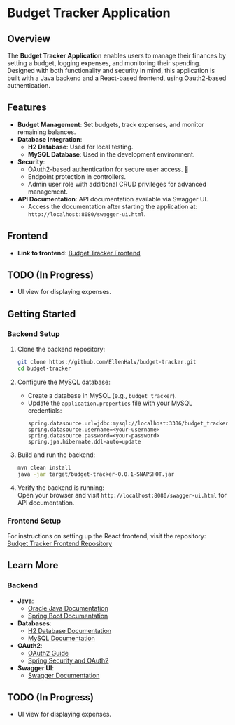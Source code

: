 # Budget Tracker Application

## Overview
The **Budget Tracker Application** enables users to manage their finances by setting a budget, logging expenses, and monitoring their spending. Designed with both functionality and security in mind, this application is built with a Java backend and a React-based frontend, using Oauth2-based authentication.

## Features
- **Budget Management**: Set budgets, track expenses, and monitor remaining balances.
- **Database Integration**:
    - **H2 Database**: Used for local testing.
    - **MySQL Database**: Used in the development environment.
- **Security**:
    - OAuth2-based authentication for secure user access. 🔑
    - Endpoint protection in controllers.
    - Admin user role with additional CRUD privileges for advanced management.
- **API Documentation**: API documentation available via Swagger UI.
    - Access the documentation after starting the application at:  
      `http://localhost:8080/swagger-ui.html`.

## Frontend
- **Link to frontend**: [Budget Tracker Frontend](https://github.com/EllenHalv/budget-tracker-frontend)

## TODO (In Progress)
- UI view for displaying expenses.

## Getting Started  

### Backend Setup  
1. Clone the backend repository:  
   ```bash
   git clone https://github.com/EllenHalv/budget-tracker.git
   cd budget-tracker
   ```
2. Configure the MySQL database:  
   - Create a database in MySQL (e.g., `budget_tracker`).  
   - Update the `application.properties` file with your MySQL credentials:  
     ```properties
     spring.datasource.url=jdbc:mysql://localhost:3306/budget_tracker
     spring.datasource.username=<your-username>
     spring.datasource.password=<your-password>
     spring.jpa.hibernate.ddl-auto=update
     ```  

3. Build and run the backend:  
   ```bash
   mvn clean install
   java -jar target/budget-tracker-0.0.1-SNAPSHOT.jar
   ```  
4. Verify the backend is running:  
   Open your browser and visit `http://localhost:8080/swagger-ui.html` for API documentation.  

### Frontend Setup  
For instructions on setting up the React frontend, visit the repository:  
[Budget Tracker Frontend Repository](https://github.com/EllenHalv/budget-tracker-frontend)  

## Learn More  
### Backend  
- **Java**:  
  - [Oracle Java Documentation](https://docs.oracle.com/javase/8/docs/)  
  - [Spring Boot Documentation](https://spring.io/projects/spring-boot)  
- **Databases**:  
  - [H2 Database Documentation](http://www.h2database.com/html/main.html)  
  - [MySQL Documentation](https://dev.mysql.com/doc/)  
- **OAuth2**:  
  - [OAuth2 Guide](https://oauth.net/2/)  
  - [Spring Security and OAuth2](https://spring.io/guides/tutorials/spring-boot-oauth2/)  
- **Swagger UI**:  
  - [Swagger Documentation](https://swagger.io/tools/swagger-ui/)  

## TODO (In Progress)
- UI view for displaying expenses.
